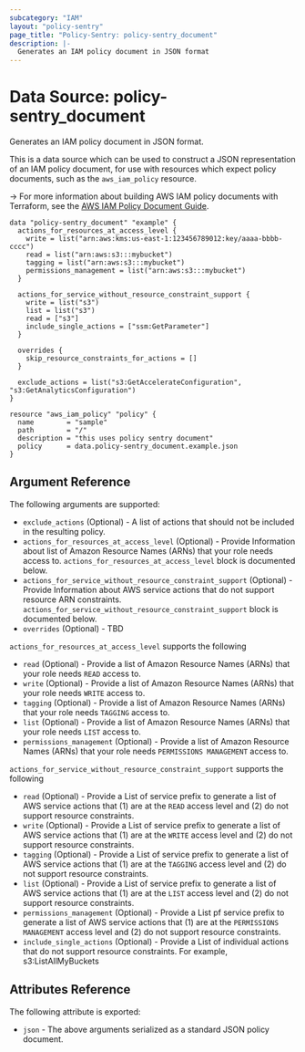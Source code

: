 ```yaml
---
subcategory: "IAM"
layout: "policy-sentry"
page_title: "Policy-Sentry: policy-sentry_document"
description: |-
  Generates an IAM policy document in JSON format
---
```


# Data Source: policy-sentry_document

Generates an IAM policy document in JSON format.

This is a data source which can be used to construct a JSON representation of
an IAM policy document, for use with resources which expect policy documents,
such as the `aws_iam_policy` resource.

-> For more information about building AWS IAM policy documents with Terraform, see the [AWS IAM Policy Document Guide](https://learn.hashicorp.com/terraform/aws/iam-policy).

```hcl
data "policy-sentry_document" "example" {
  actions_for_resources_at_access_level {
    write = list("arn:aws:kms:us-east-1:123456789012:key/aaaa-bbbb-cccc")
    read = list("arn:aws:s3:::mybucket")
    tagging = list("arn:aws:s3:::mybucket")
    permissions_management = list("arn:aws:s3:::mybucket")
  }

  actions_for_service_without_resource_constraint_support {
    write = list("s3")
    list = list("s3")
    read = ["s3"]
    include_single_actions = ["ssm:GetParameter"]
  }

  overrides {
    skip_resource_constraints_for_actions = []
  }

  exclude_actions = list("s3:GetAccelerateConfiguration", "s3:GetAnalyticsConfiguration")
}

resource "aws_iam_policy" "policy" {
  name        = "sample"
  path        = "/"
  description = "this uses policy sentry document"
  policy      = data.policy-sentry_document.example.json
}
```

## Argument Reference

The following arguments are supported:

* `exclude_actions` (Optional) - A list of actions that should not be included in the resulting policy.
* `actions_for_resources_at_access_level` (Optional) - Provide Information about list of Amazon Resource Names (ARNs) that your role needs access to. `actions_for_resources_at_access_level` block is documented below.
* `actions_for_service_without_resource_constraint_support` (Optional) - Provide Information about AWS service actions that do not support resource ARN constraints. `actions_for_service_without_resource_constraint_support` block is documented below.
* `overrides` (Optional) - TBD


`actions_for_resources_at_access_level` supports the following

* `read` (Optional) - Provide a list of Amazon Resource Names (ARNs) that your role needs `READ` access to.
* `write` (Optional) - Provide a list of Amazon Resource Names (ARNs) that your role needs `WRITE` access to.
* `tagging` (Optional) - Provide a list of Amazon Resource Names (ARNs) that your role needs `TAGGING` access to.
* `list` (Optional) - Provide a list of Amazon Resource Names (ARNs) that your role needs `LIST` access to.
* `permissions_management` (Optional) - Provide a list of Amazon Resource Names (ARNs) that your role needs `PERMISSIONS MANAGEMENT` access to.


`actions_for_service_without_resource_constraint_support` supports the following

* `read` (Optional) - Provide a List of service prefix to generate a list of AWS service actions that (1) are at the `READ` access level and (2) do not support resource constraints.
* `write` (Optional) - Provide a List of service prefix to generate a list of AWS service actions that (1) are at the `WRITE` access level and (2) do not support resource constraints.
* `tagging` (Optional) - Provide a List of service prefix to generate a list of AWS service actions that (1) are at the `TAGGING` access level and (2) do not support resource constraints.
* `list` (Optional) - Provide a List of service prefix to generate a list of AWS service actions that (1) are at the `LIST` access level and (2) do not support resource constraints.
* `permissions_management` (Optional) - Provide a List pf service prefix to generate a list of AWS service actions that (1) are at the `PERMISSIONS MANAGEMENT` access level and (2) do not support resource constraints.
* `include_single_actions` (Optional) - Provide a List of individual actions that do not support resource constraints. For example, s3:ListAllMyBuckets

## Attributes Reference

The following attribute is exported:

* `json` - The above arguments serialized as a standard JSON policy document.